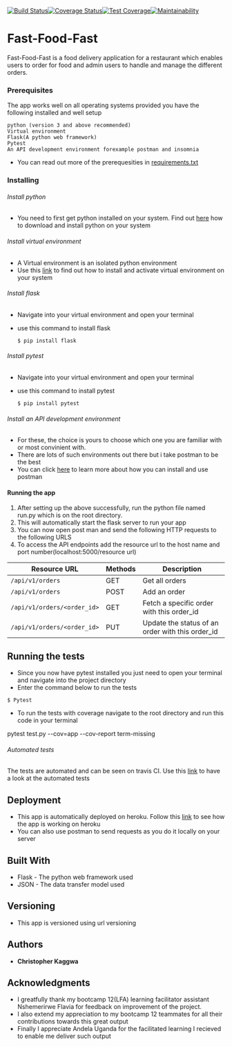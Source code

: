 [![Build Status](https://travis-ci.org/kaggwachristopher/Fast-Food-Fast.svg?branch=api)](https://travis-ci.org/kaggwachristopher/Fast-Food-Fast)[![Coverage Status](https://coveralls.io/repos/github/kaggwachristopher/Fast-Food-Fast/badge.svg?branch=api)](https://coveralls.io/github/kaggwachristopher/Fast-Food-Fast?branch=api)[![Test Coverage](https://api.codeclimate.com/v1/badges/7e866f55b4e3f8e28a17/test_coverage)](https://codeclimate.com/github/kaggwachristopher/Fast-Food-Fast/test_coverage)[![Maintainability](https://api.codeclimate.com/v1/badges/7e866f55b4e3f8e28a17/maintainability)](https://codeclimate.com/github/kaggwachristopher/Fast-Food-Fast/maintainability)

# Fast-Food-Fast

Fast-Food-Fast is a food delivery application for a restaurant which enables users to order for food and admin users to handle and manage the different orders.


### Prerequisites

The app works well on all operating systems provided you have the following installed and well setup 

```
python (version 3 and above recommended)
Virtual environment
Flask(A python web framework)
Pytest
An API development environment forexample postman and insomnia
```
* You can read out more of the prerequesities in [requirements.txt](https://github.com/kaggwachristopher/Fast-Food-Fast/blob/api/requirements.txt)

### Installing

###### Install python

* You need to first get python installed on your system. Find out [here](https://realpython.com/installing-python/) how to download and install python on your system

###### Install virtual environment
* A Virtual environment is an isolated python environment
* Use this [link](https://packaging.python.org/guides/installing-using-pip-and-virtualenv/) to find out how to install and activate virtual environment on your system 

###### Install flask
* Navigate into your virtual environment and open your terminal
* use this command to install flask 

    ```$ pip install flask```

###### Install pytest
* Navigate into your virtual environment and open your terminal
* use this command to install pytest 

    ```$ pip install pytest```

###### Install an API development environment
* For these, the choice is yours to choose which one you are familiar with or most convinient with.
* There are lots of such environments out there but i take postman to be the best
* You can click [here](https://www.getpostman.com/docs/v6/postman/launching_postman/installation_and_updates) to learn more about how you can install and use postman
#### Running the app
1. After setting up the above successfully, run the python file named run.py which is on the root directory. 
2. This will automatically start the flask server to run your app
3. You can now open post man and send the following HTTP requests to the following URLS
4. To access the API endpoints add the resource url to the host name and port number(localhost:5000/resource url)  

|Resource URL|Methods   |Description|
|----------------|------------|-------------|
|`/api/v1/orders` |GET |Get all orders|
|`/api/v1/orders` |POST |Add an order|
|`/api/v1/orders/<order_id>` |GET|Fetch a specific order with this order_id|
|`/api/v1/orders/<order_id>` |PUT |Update the status of an order with this order_id |

## Running the tests

* Since you now have pytest installed you just need to open your terminal and navigate into the project directory
* Enter the command below to run the tests

```$ Pytest```

* To run the tests with coverage navigate to the root directory and run this code in your terminal

pytest test.py --cov=app --cov-report term-missing


###### Automated tests
The tests are automated and can be seen on travis CI. Use this [link](https://travis-ci.org/kaggwachristopher/Fast-Food-Fast) to have a look at the automated tests 

## Deployment

* This app is automatically deployed on heroku. Follow this [link](https://fast-foods.herokuapp.com) to see how the app is working on heroku
* You can also use postman to send requests as you do it locally on your server 
## Built With

* Flask - The python web framework used
* JSON - The data transfer model used

## Versioning

* This app is versioned using url versioning

## Authors

* **Christopher Kaggwa** 

## Acknowledgments

* I greatfully thank my bootcamp 12(LFA) learning facilitator assistant Nshemerirwe Flavia for feedback on improvement of the project. 
* I also extend my appreciation to my bootcamp 12 teammates for all their contributions towards this great output
* Finally I appreciate Andela Uganda for the facilitated learning I recieved to enable me deliver such output



